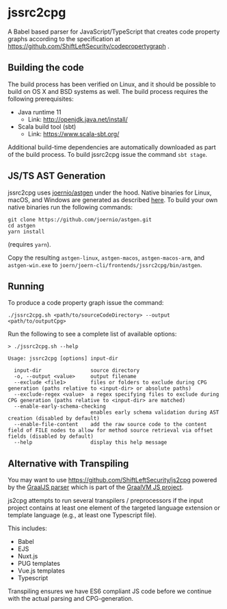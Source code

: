 # jssrc2cpg

A Babel based parser for JavaScript/TypeScript that creates code property graphs according to the specification at https://github.com/ShiftLeftSecurity/codepropertygraph .

## Building the code

The build process has been verified on Linux, and it should be possible 
to build on OS X and BSD systems as well. The build process requires
the following prerequisites:

* Java runtime 11
  - Link: http://openjdk.java.net/install/
* Scala build tool (sbt)
  - Link: https://www.scala-sbt.org/

Additional build-time dependencies are automatically downloaded as part
of the build process. To build jssrc2cpg issue the command `sbt stage`.

## JS/TS AST Generation

jssrc2cpg uses [joernio/astgen](https://github.com/joernio/astgen) under the hood.
Native binaries for Linux, macOS, and Windows are generated as described [here](https://github.com/joernio/astgen#building).
To build your own native binaries run the following commands:

```shell script
git clone https://github.com/joernio/astgen.git
cd astgen
yarn install
```
(requires `yarn`).

Copy the resulting `astgen-linux`, `astgen-macos`, `astgen-macos-arm`, and `astgen-win.exe` to `joern/joern-cli/frontends/jssrc2cpg/bin/astgen`.

## Running

To produce a code property graph  issue the command:
```shell script
./jssrc2cpg.sh <path/to/sourceCodeDirectory> --output <path/to/outputCpg>
`````

Run the following to see a complete list of available options:
```shell script
> ./jssrc2cpg.sh --help

Usage: jssrc2cpg [options] input-dir

  input-dir                source directory
  -o, --output <value>     output filename
  --exclude <file1>        files or folders to exclude during CPG generation (paths relative to <input-dir> or absolute paths)
  --exclude-regex <value>  a regex specifying files to exclude during CPG generation (paths relative to <input-dir> are matched)
  --enable-early-schema-checking
                           enables early schema validation during AST creation (disabled by default)
  --enable-file-content    add the raw source code to the content field of FILE nodes to allow for method source retrieval via offset fields (disabled by default)
  --help                   display this help message
```

## Alternative with Transpiling

You may want to use https://github.com/ShiftLeftSecurity/js2cpg powered by the [GraalJS parser](https://github.com/oracle/graaljs/tree/master/graal-js/src/com.oracle.js.parser) which is part of the [GraalVM JS project](https://www.graalvm.org/latest/reference-manual/js/).

js2cpg attempts to run several transpilers / preprocessors if the input project contains at least one element of the targeted language extension or template language (e.g., at least one Typescript file).

This includes:
  - Babel
  - EJS
  - Nuxt.js
  - PUG templates
  - Vue.js templates
  - Typescript

Transpiling ensures we have ES6 compliant JS code before we continue with the actual parsing and CPG-generation.
